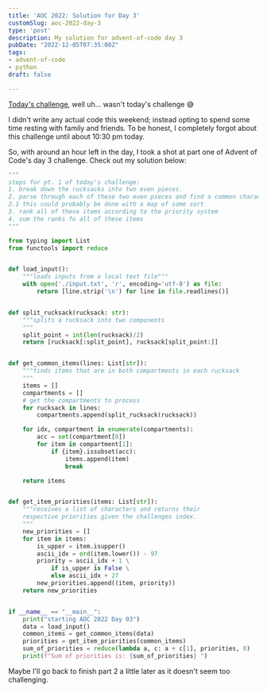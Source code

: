 ```yaml
---
title: 'AOC 2022: Solution for Day 3'
customSlug: aoc-2022-day-3
type: 'post'
description: My solution for advent-of-code day 3
pubDate: "2022-12-05T07:35:00Z"
tags:
- advent-of-code
- python
draft: false

---
```

[Today's challenge](https://adventofcode.com/2022/day/3), well uh... wasn't today's challenge 😅

I didn't write any actual code this weekend; instead opting to spend some time resting with family and friends. To be honest, I completely forgot about this challenge until about 10:30 pm today.

So, with around an hour left in the day, I took a shot at part one of Advent of Code's day 3 challenge. Check out my solution below:

```python
"""
steps for pt. 1 of today's challenge:
1. break down the rucksacks into two even pieces. 
2. parse through each of these two even pieces and find a common character
2.1 this could probably be done with a map of some sort
3. rank all of these items according to the priority system
4. sum the ranks fo all of these items
"""

from typing import List
from functools import reduce


def load_input():
    """loads inputs from a local text file"""
    with open('./input.txt', 'r', encoding='utf-8') as file:
        return [line.strip('\n') for line in file.readlines()]


def split_rucksack(rucksack: str):
    """splits a rucksack into two components
    """
    split_point = int(len(rucksack)/2)
    return [rucksack[:split_point], rucksack[split_point:]]


def get_common_items(lines: List[str]):
    """finds items that are in both compartments in each rucksack
    """
    items = []
    compartments = []
    # get the compartments to process
    for rucksack in lines:
        compartments.append(split_rucksack(rucksack))

    for idx, compartment in enumerate(compartments):
        acc = set(compartment[0])
        for item in compartment[1]:
            if {item}.issubset(acc):
                items.append(item)
                break

    return items


def get_item_priorities(items: List[str]):
    """receives a list of characters and returns their
    respective priorities given the challenges index.
    """
    new_priorities = []
    for item in items:
        is_upper = item.isupper()
        ascii_idx = ord(item.lower()) - 97
        priority = ascii_idx + 1 \
            if is_upper is False \
            else ascii_idx + 27
        new_priorities.append((item, priority))
    return new_priorities


if __name__ == "__main__":
    print("starting AOC 2022 Day 03")
    data = load_input()
    common_items = get_common_items(data)
    priorities = get_item_priorities(common_items)
    sum_of_priorities = reduce(lambda a, c: a + c[1], priorities, 0)
    print(f"Sum of priorities is: {sum_of_priorities} ")
```

Maybe I'll go back to finish part 2 a little later as it doesn't seem too challenging.
